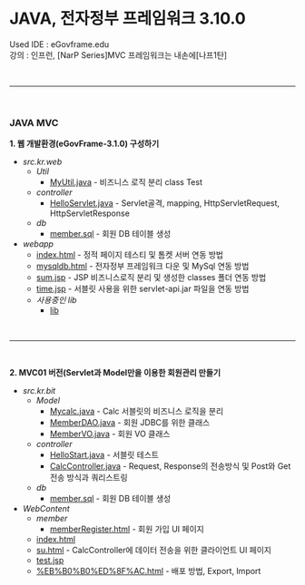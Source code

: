 # JAVA, 전자정부 프레임워크 3.10.0
Used IDE : eGovframe.edu</br>
강의 : 인프런, [NarP Series]MVC 프레임워크는 내손에[나프1탄]

</br>

---

</br>

### **JAVA MVC**

**1. 웹 개발환경(eGovFrame-3.1.0) 구성하기**
* _src.kr.web_
  - _Util_
    - [MyUtil.java](https://github.com/mungkeu/Nafp_Series1/blob/main/Web/src/kr/web/util/MyUtil.java) - 비즈니스 로직 분리 class Test
  - _controller_
    - [HelloServlet.java](https://github.com/mungkeu/Nafp_Series1/blob/main/Web/src/kr/web/controller/HelloServlet.java) - Servlet골격, mapping, HttpServletRequest, HttpServletResponse
  - _db_
    - [member.sql](https://github.com/mungkeu/Nafp_Series1/blob/main/Web/src/kr/web/db/member.sql) - 회원 DB 테이블 생성
* _webapp_
   - [index.html](https://github.com/mungkeu/Nafp_Series1/blob/main/Web/webapp/index.html) - 정적 페이지 테스티 및 톰켓 서버 연동 방법
   - [mysqldb.html](https://github.com/mungkeu/Nafp_Series1/blob/main/Web/webapp/mysqldb.html) - 전자정부 프레임워크 다운 및 MySql 연동 방법
   - [sum.jsp](https://github.com/mungkeu/Nafp_Series1/blob/main/Web/webapp/sum.jsp) - JSP 비즈니스로직 분리 및 생성한 classes 폴더 연동 방법
   - [time.jsp](https://github.com/mungkeu/Nafp_Series1/blob/main/Web/webapp/time.jsp) - 서블릿 사용을 위한 servlet-api.jar 파일을 연동 방법
  - _사용중인 lib_
    - [lib](https://github.com/mungkeu/Nafp_Series1/tree/main/Web/webapp/WEB-INF/lib)
  
</br>

---

</br>

**2. MVC01 버전(Servlet과 Model만을 이용한 회원관리 만들기**
* _src.kr.bit_
  - _Model_
    - [Mycalc.java](https://github.com/mungkeu/Nafp_Series1/blob/main/MVC01/src/kr/bit/Model/Mycalc.java) - Calc 서블릿의 비즈니스 로직을 분리
    - [MemberDAO.java](https://github.com/mungkeu/Nafp_Series1/blob/main/MVC01/src/kr/bit/Model/MemberDAO.java) - 회원 JDBC를 위한 클래스
    - [MemberVO.java](https://github.com/mungkeu/Nafp_Series1/blob/main/MVC01/src/kr/bit/Model/MemberVO.java) - 회원 VO 클래스
  - _controller_   
    - [HelloStart.java](https://github.com/mungkeu/Nafp_Series1/blob/main/MVC01/src/kr/bit/controller/HelloStart.java) - 서블릿 테스트
    - [CalcController.java](https://github.com/mungkeu/Nafp_Series1/blob/main/MVC01/src/kr/bit/controller/CalcController.java) - Request, Response의 전송방식 및 Post와 Get 전송 방식과 쿼리스트링
  - _db_
    - [member.sql](https://github.com/mungkeu/Nafp_Series1/blob/main/MVC01/src/kr/bit/db/member.sql) - 회원 DB 테이블 생성
* _WebContent_
  - _member_
    - [memberRegister.html](https://github.com/mungkeu/Nafp_Series1/blob/main/MVC01/WebContent/member/memberRegister.html) - 회원 가입 UI 페이지
  - [index.html](https://github.com/mungkeu/Nafp_Series1/blob/main/MVC01/WebContent/index.html)
  - [su.html](https://github.com/mungkeu/Nafp_Series1/blob/main/MVC01/WebContent/su.html) - CalcController에 데이터 전송을 위한 클라이언트 UI 페이지
  - [test.jsp](https://github.com/mungkeu/Nafp_Series1/blob/main/MVC01/WebContent/test.jsp)
  - [%EB%B0%B0%ED%8F%AC.html](https://github.com/mungkeu/Nafp_Series1/blob/main/MVC01/WebContent/%EB%B0%B0%ED%8F%AC.html) - 배포 방법, Export, Import
